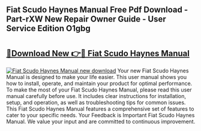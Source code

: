 ## Fiat Scudo Haynes Manual Free Pdf Download - Part-rXW New Repair Owner Guide - User Service Edition O1gbg

# <h2><a href="http://bc64382.oget.top/?id=Fiat+Scudo+Haynes+Manual">🔗Download New 👉🔴 Fiat Scudo Haynes Manual</a></h2>

[![Fiat Scudo Haynes Manual new download](https://i.imgur.com/5g1atiW.png)](http://bc64382.oget.top/?id=Fiat+Scudo+Haynes+Manual)
Your new Fiat Scudo Haynes Manual is designed to make your life easier. This user manual shows you how to install, operate, and maintain your product for optimal performance. To make the most of your Fiat Scudo Haynes Manual, please read this user manual carefully before use. It includes clear instructions for installation, setup, and operation, as well as troubleshooting tips for common issues. This Fiat Scudo Haynes Manual features a comprehensive set of features to cater to your specific needs. Your Feedback is Important Fiat Scudo Haynes Manual. We value your input and are committed to continuous improvement.
